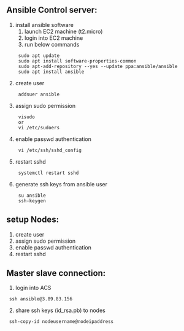 ## Ansible Control server:
  1. install ansible software 
     1. launch EC2 machine (t2.micro) 
     2. login into EC2 machine
     3. run below commands
     ```
      sudo apt update
      sudo apt install software-properties-common
      sudo apt-add-repository --yes --update ppa:ansible/ansible
      sudo apt install ansible
     ```
 2. create user 
    ```
     addsuer ansible
    ```
 3. assign sudo permission
    ```
     visudo
     or
     vi /etc/sudoers
    ```
 4. enable passwd authentication
    ```
     vi /etc/ssh/sshd_config
    ```
 5. restart sshd
    ```
     systemctl restart sshd
    ```
 6. generate ssh keys from ansible user
    ```
     su ansible 
     ssh-keygen
    ```


## setup Nodes:
  1. create user
  2. assign sudo permission
  3. enable passwd authentication
  4. restart sshd

## Master slave connection:
 1. login into ACS 
  ```
   ssh ansible@3.89.83.156
  ```
 2. share ssh keys (id_rsa.pb) to nodes
  ```
   ssh-copy-id nodeusername@nodeipaddress
  ```
